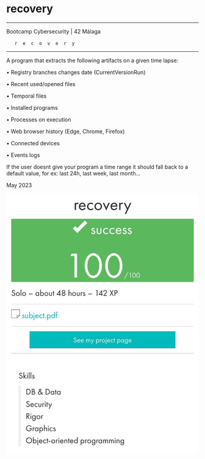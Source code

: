 # recovery

_____________________________________
 Bootcamp Cybersecurity | 42 Málaga
 
       r  e  c  o  v  e  r  y
_____________________________________


A program that extracts the following artifacts on a given time lapse:

• Registry branches changes date (CurrentVersionRun)

• Recent used/opened files

• Temporal files

• Installed programs

• Processes on execution

• Web browser history (Edge, Chrome, Firefox)

• Connected devices

• Events logs

If the user doesnt give your program a time range it should fall back to a default value, for ex: last 24h, last week, last month...


May 2023


<p align="center"> <img src="https://github.com/cherrero42/BootCamp-Cybersecurity/blob/cc7a83f9a8ee793d6aac9d490f1f082f881a850b/recovery/recovery.jpeg" /> </p>
